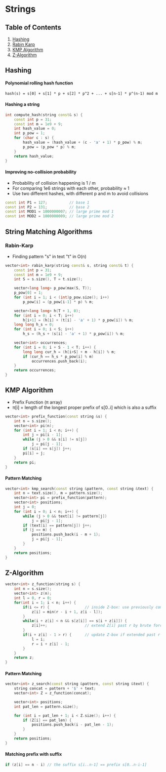 # Strings

## Table of Contents
1. [Hashing](#hashing)
2. [Rabin Karp](#rabin-karp)
3. [KMP Algorithm](#kmp-algorithm)
4. [Z-Algorithm](#z-algorithm)

## Hashing

#### Polynomial rolling hash function
```
hash(s) = s[0] + s[1] * p + s[2] * p^2 + ... + s[n-1] * p^(n-1) mod m
```
#### Hashing a string
```cpp
int compute_hash(string const& s) {
    const int p = 31;
    const int m = 1e9 + 9;
    int hash_value = 0;
    int p_pow = 1;
    for (char c : s) {
        hash_value = (hash_value + (c - 'a' + 1) * p_pow) % m;
        p_pow = (p_pow * p) % m;
    }
    return hash_value;
}
```

#### Improving no-collision probability
- Probability of collision happening is 1 / m
- For comparing 1e6 strings with each other, probability ≈ 1
- Use two different hashes, with different p and m to avoid collisions
```cpp
const int P1 = 127;          // base 1
const int P2 = 131;          // base 2
const int MOD1 = 1000000007; // large prime mod 1
const int MOD2 = 1000000009; // large prime mod 2
```

##  String Matching Algorithms

### Rabin-Karp
- Finding pattern "s" in text "t" in O(n)
```cpp
vector<int> rabin_karp(string const& s, string const& t) {
    const int p = 31; 
    const int m = 1e9 + 9;
    int S = s.size(), T = t.size();

    vector<long long> p_pow(max(S, T)); 
    p_pow[0] = 1; 
    for (int i = 1; i < (int)p_pow.size(); i++) 
        p_pow[i] = (p_pow[i-1] * p) % m;

    vector<long long> h(T + 1, 0); 
    for (int i = 0; i < T; i++)
        h[i+1] = (h[i] + (t[i] - 'a' + 1) * p_pow[i]) % m; 
    long long h_s = 0; 
    for (int i = 0; i < S; i++) 
        h_s = (h_s + (s[i] - 'a' + 1) * p_pow[i]) % m; 

    vector<int> occurrences;
    for (int i = 0; i + S - 1 < T; i++) {
        long long cur_h = (h[i+S] + m - h[i]) % m;
        if (cur_h == h_s * p_pow[i] % m)
            occurrences.push_back(i);
    }
    return occurrences;
}
```

## KMP Algorithm

- Prefix Function (π array)
- π[i] = length of the longest proper prefix of s[0..i] which is also a suffix

```cpp
vector<int> prefix_function(const string &s) {
    int n = s.size();
    vector<int> pi(n);
    for (int i = 1; i < n; i++) {
        int j = pi[i - 1];
        while (j > 0 && s[i] != s[j])
            j = pi[j - 1];
        if (s[i] == s[j]) j++;
        pi[i] = j;
    }
    return pi;
}
```

#### Pattern Matching

```cpp
vector<int> kmp_search(const string &pattern, const string &text) {
    int n = text.size(), m = pattern.size();
    vector<int> pi = prefix_function(pattern);
    vector<int> positions;
    int j = 0;
    for (int i = 0; i < n; i++) {
        while (j > 0 && text[i] != pattern[j])
            j = pi[j - 1];
        if (text[i] == pattern[j]) j++;
        if (j == m) {
            positions.push_back(i - m + 1);
            j = pi[j - 1];
        }
    }
    return positions;
}
```


## Z-Algorithm
```cpp
vector<int> z_function(string s) {
    int n = s.size();
    vector<int> z(n);
    int l = 0, r = 0;
    for(int i = 1; i < n; i++) {
        if(i <= r) {                // inside Z-box: use previously computed Z value
            z[i] = min(r - i + 1, z[i - l]);        
        }
        while(i + z[i] < n && s[z[i]] == s[i + z[i]]) {     
            z[i]++;                 // extend Z[i] past r by brute force
        }
        if(i + z[i] - 1 > r) {      // update Z-box if extended past r
            l = i; 
            r = i + z[i] - 1;
        }
    }
    return z;
}
```
#### Pattern Matching
```cpp
vector<int> z_search(const string &pattern, const string &text) {
    string concat = pattern + '$' + text;
    vector<int> Z = z_function(concat);

    vector<int> positions;
    int pat_len = pattern.size();

    for (int i = pat_len + 1; i < Z.size(); i++) {
        if (Z[i] == pat_len) {
            positions.push_back(i - pat_len - 1); 
        }
    }
    return positions;
}
```
#### Matching prefix with suffix
```cpp
if (z[i] == n - i) // the suffix s[i..n-1] == prefix s[0..n-i-1]
```
